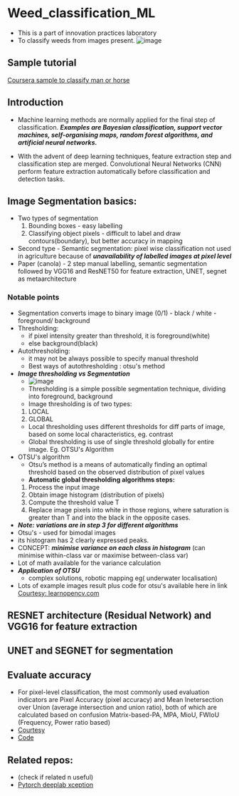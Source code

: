 # Weed_classification_ML

- This is a part of innovation practices laboratory
- To classify weeds from images present.
  ![image](https://user-images.githubusercontent.com/43994542/106354528-7cdaa180-6318-11eb-9709-53a915ed86cd.png)

## Sample tutorial

[Coursera sample to classify man or horse](https://github.com/lmoroney/dlaicourse/blob/master/Horse-or-Human-WithDropouts.ipynb)

## Introduction

- Machine learning methods are normally applied for the final step of classification. **_Examples are Bayesian classification, support vector machines, self-organising maps, random
  forest algorithms, and artificial neural networks._**

- With the advent of deep learning techniques, feature extraction step and classification step are merged. Convolutional Neural
  Networks (CNN) perform feature extraction automatically before classification and detection tasks.

## Image Segmentation basics:

- Two types of segmentation
  1. Bounding boxes - easy labelling
  1. Classifying object pixels - difficult to label and draw contours(boundary), but better accuracy in mapping
- Second type - Semantic segmentation: pixel wise classification not used in agriculture because of **_unavailability of labelled images at pixel level_**
- Paper (canola) - 2 step manual labelling, semantic segmentation followed by VGG16 and ResNET50 for feature extraction, UNET, segnet as metaarchitecture

### Notable points

- Segmentation converts image to binary image (0/1) - black / white - foreground/ background
- Thresholding:
  - if pixel intensity greater than threshold, it is foreground(white)
  - else background(black)
- Autothresholding:
  - it may not be always possible to specify manual threshold
  - Best ways of autothresholding : otsu's method
- **_Image thresholding vs Segmentation_**
  - ![image](https://user-images.githubusercontent.com/43994542/109449610-e3b1be80-7a6e-11eb-99b8-58acc84583ca.png)
  - Thresholding is a simple possible segmentation technique, dividing into foreground, background
  - Image thresholding is of two types:
  1. LOCAL
  1. GLOBAL
  - Local thresholding uses different thresholds for diff parts of image, based on some local characteristics, eg. contrast
  - Global thresholding is use of single threshold globally for entire image.
    Eg. OTSU's Algorithm
- OTSU's algorithm
  - Otsu’s method is a means of automatically finding an optimal threshold based on the observed distribution of pixel values
  - **Automatic global thresholding algorithms steps:**
  1. Process the input image
  1. Obtain image histogram (distribution of pixels)
  1. Compute the threshold value T
  1. Replace image pixels into white in those regions, where saturation is greater than T and into the black in the opposite cases.
- **_Note: variations are in step 3 for different algorithms_**
- Otsu's - used for bimodal images
- its histogram has 2 clearly expressed peaks.
- CONCEPT: **_minimise variance on each class in histogram_** (can minimise within-class var or maximise between-class var)
- Lot of math available for the variance calculation
- **_Application of OTSU_**
  - complex solutions, robotic mapping eg( underwater localisation)
- Lots of example images result plus code for otsu's available here in link
  [Courtesy: learnopencv.com](https://learnopencv.com/otsu-thresholding-with-opencv/)

## RESNET architecture (Residual Network) and VGG16 for feature extraction
## UNET and SEGNET for segmentation
## Evaluate accuracy
- For pixel-level classification, the most commonly used evaluation indicators are Pixel Accuracy (pixel accuracy) and Mean Inetersection over Union (average intersection and union ratio), both of which are calculated based on confusion Matrix-based-PA, MPA, MioU, FWIoU (Frequency, Power ratio based)
- [Courtesy](https://www.programmersought.com/article/51757204725/)
- [Code](https://github.com/jfzhang95/pytorch-deeplab-xception/blob/master/utils/metrics.py)

## Related repos:
- (check if related n useful)
- [Pytorch deeplab xception](https://github.com/jfzhang95/pytorch-deeplab-xception)

